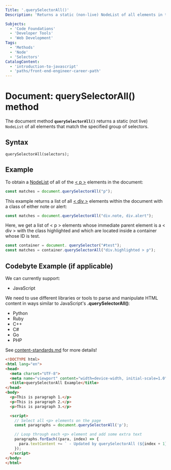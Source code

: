 ```yaml
---
Title: '.querySelectorAll()'
Description: 'Returns a static (non-live) NodeList of all elements in the document that match the specified CSS selectors.'

Subjects:
  - 'Code Foundations'
  - 'Developer Tools'
  - 'Web Development'
Tags:
  - 'Methods'
  - 'Node'
  - 'Selectors'
CatalogContent:
  - 'introduction-to-javascript'
  - 'paths/front-end-engineer-career-path'
---
```


# Document: querySelectorAll() method

The document method **`querySelectorAll()`** returns a static (not live) `NodeList` of all elements that match the specified group of selectors.

## Syntax

```pseudo
querySelectorAll(selectors);
```

## Example

To obtain a [NodeList](https://developer.mozilla.org/en-US/docs/Web/API/NodeList) of all of the [< p >](https://developer.mozilla.org/en-US/docs/Web/HTML/Element/p) elements in the document:

```js
const matches = document.querySelectorAll("p");
```

This example returns a list of all [< div >](https://developer.mozilla.org/en-US/docs/Web/HTML/Element/div) elements within the document with a class of either note or alert:

```js
const matches = document.querySelectorAll("div.note, div.alert");
```

Here, we get a list of < p > elements whose immediate parent element is a < div > with the class highlighted and which are located inside a container whose ID is test.

```js
const container = document. querySelector("#test");
const matches = container.querySelectorAll("div.highlighted > p");
```


## Codebyte Example (if applicable)

We can currently support:

- JavaScript

We need to use different libraries or tools to parse and manipulate HTML content in ways similar to JavaScript's **.querySelectorAll()**:
- Python
- Ruby
- C++
- C#
- Go
- PHP

See [content-standards.md](https://github.com/Codecademy/docs/blob/main/documentation/content-standards.md) for more details!

```html
<!DOCTYPE html>
<html lang="en">
<head>
  <meta charset="UTF-8">
  <meta name="viewport" content="width=device-width, initial-scale=1.0">
  <title>querySelectorAll Example</title>
</head>
<body>
  <p>This is paragraph 1.</p>
  <p>This is paragraph 2.</p>
  <p>This is paragraph 3.</p>

  <script>
    // Select all <p> elements on the page
    const paragraphs = document.querySelectorAll('p');

    // Loop through each <p> element and add some extra text
    paragraphs.forEach((para, index) => {
      para.textContent += ` - Updated by querySelectorAll (${index + 1})`;
    });
  </script>
</body>
</html>

```
